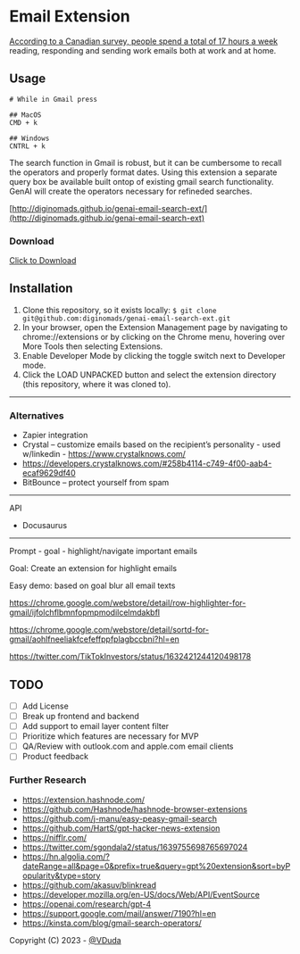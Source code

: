 # Email Extension

[According to a Canadian survey, people spend a total of 17 hours a week](https://newsroom.carleton.ca/archives/2017/04/20/carleton-study-finds-people-spending-third-job-time-email/) reading, responding and sending work emails both at work and at home. 

## Usage
```
# While in Gmail press

## MacOS
CMD + k

## Windows
CNTRL + k
```

The search function in Gmail is robust, but it can be cumbersome to recall the operators and properly format dates. Using this extension a separate query box be available built ontop of existing gmail search functionality. GenAI will create the operators necessary for refineded searches. 

[http://diginomads.github.io/genai-email-search-ext/](http://diginomads.github.io/genai-email-search-ext)

### Download

[Click to Download](https://github.com/diginomads/genai-email-search-ext/archive/refs/heads/main.zip)

## Installation

1. Clone this repository, so it exists locally: `$ git clone git@github.com:diginomads/genai-email-search-ext.git`
2. In your browser, open the Extension Management page by navigating to chrome://extensions or by clicking on the Chrome menu, hovering over More Tools then selecting Extensions.
3. Enable Developer Mode by clicking the toggle switch next to Developer mode.
4. Click the LOAD UNPACKED button and select the extension directory (this repository, where it was cloned to).

---
### Alternatives

- Zapier integration 
- Crystal – customize emails based on the recipient’s personality - used w/linkedin - https://www.crystalknows.com/ 
-  https://developers.crystalknows.com/#258b4114-c749-4f00-aab4-ecaf9629df40 
- BitBounce – protect yourself from spam


---

API 
* Docusaurus 

---

Prompt - goal - highlight/navigate important emails

Goal: Create an extension for highlight emails 

Easy demo: based on goal blur all email texts 

https://chrome.google.com/webstore/detail/row-highlighter-for-gmail/ijfolchflbmnfopmpmodilcelmdakbfl 

https://chrome.google.com/webstore/detail/sortd-for-gmail/aohlfneeliakfcefeffppfplagbccbni?hl=en 


https://twitter.com/TikTokInvestors/status/1632421244120498178 

## TODO
- [ ] Add License 
- [ ] Break up frontend and backend
- [ ] Add support to email layer content filter
- [ ] Prioritize which features are necessary for MVP
- [ ] QA/Review with outlook.com and apple.com email clients
- [ ] Product feedback

### Further Research 

- https://extension.hashnode.com/
- https://github.com/Hashnode/hashnode-browser-extensions 
- https://github.com/j-manu/easy-peasy-gmail-search 
- https://github.com/HartS/gpt-hacker-news-extension 
- https://nifflr.com/ 
- https://twitter.com/sgondala2/status/1639755698765697024
- https://hn.algolia.com/?dateRange=all&page=0&prefix=true&query=gpt%20extension&sort=byPopularity&type=story
- https://github.com/akasuv/blinkread
- https://developer.mozilla.org/en-US/docs/Web/API/EventSource
- https://openai.com/research/gpt-4 
- https://support.google.com/mail/answer/7190?hl=en
- https://kinsta.com/blog/gmail-search-operators/ 




Copyright (C) 2023 - [@VDuda](http://duda.wtf/legal)
